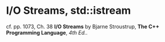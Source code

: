 # I/O Streams, std::istream

cf. pp. 1073, Ch. 38 **I/O Streams** by Bjarne Stroustrup, **The C++ Programming Language**, *4th Ed.*.  

